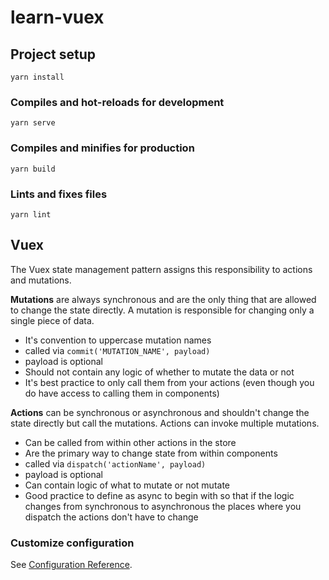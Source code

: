# learn-vuex

## Project setup

```
yarn install
```

### Compiles and hot-reloads for development

```
yarn serve
```

### Compiles and minifies for production

```
yarn build
```

### Lints and fixes files

```
yarn lint
```

## Vuex

The Vuex state management pattern assigns this responsibility to actions and mutations.

**Mutations** are always synchronous and are the only thing that are allowed to change the state directly. A mutation is responsible for changing only a single piece of data.

- It's convention to uppercase mutation names
- called via `commit('MUTATION_NAME', payload)`
- payload is optional
- Should not contain any logic of whether to mutate the data or not
- It's best practice to only call them from your actions (even though you do have access to calling them in components)


**Actions** can be synchronous or asynchronous and shouldn't change the state directly but call the mutations. Actions can invoke multiple mutations.

- Can be called from within other actions in the store
- Are the primary way to change state from within components
- called via `dispatch('actionName', payload)`
- payload is optional
- Can contain logic of what to mutate or not mutate
- Good practice to define as async to begin with so that if the logic changes from synchronous to asynchronous the places where you dispatch the actions don't have to change

### Customize configuration

See [Configuration Reference](https://cli.vuejs.org/config/).
